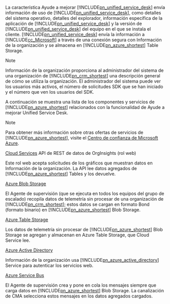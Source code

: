 La característica Ayude a mejorar [!INCLUDE[pn_unified_service_desk](pn-unified-service-desk.md)] envía información de uso de [!INCLUDE[pn_unified_service_desk](pn-unified-service-desk.md)], como detalles del sistema operativo, detalles del explorador, información específica de la aplicación de [!INCLUDE[pn_unified_service_desk](../includes/pn-unified-service-desk.md)] y la versión de [!INCLUDE[pn_unified_service_desk](pn-unified-service-desk.md)] del equipo en el que se instala el cliente. [!INCLUDE[pn_unified_service_desk](pn-unified-service-desk.md)] envía la información a [!INCLUDE[cc_Microsoft](cc-microsoft.md)] a través de una conexión segura con Información de la organización y se almacena en [!INCLUDE[pn_azure_shortest](pn-azure-shortest.md)] Table Storage.
  
> [!NOTE]
>  Información de la organización proporciona al administrador del sistema de una organización de [!INCLUDE[pn_crm_shortest](pn-crm-shortest.md)] una descripción general de cómo se utiliza la organización. El administrador del sistema puede ver los usuarios más activos, el número de solicitudes SDK que se han iniciado y el número que ven los usuarios del SDK.
  
 A continuación se muestra una lista de los componentes y servicios de [!INCLUDE[pn_azure_shortest](pn-azure-shortest.md)] relacionados con la funcionalidad de Ayude a mejorar Unified Service Desk.  
  
> [!NOTE]
>  Para obtener más información sobre otras ofertas de servicios de [!INCLUDE[pn_azure_shortest](pn-azure-shortest.md)], visite el [Centro de confianza de Microsoft Azure](https://azure.microsoft.com/en-us/support/trust-center/).  
  
 [Cloud Services](https://azure.microsoft.com/en-us/services/cloud-services/) API de REST de datos de OrgInsights (rol web)  
  
 Este rol web acepta solicitudes de los gráficos que muestran datos en Información de la organización. La API lee datos agregados de [!INCLUDE[pn_azure_shortest](pn-azure-shortest.md)] Tables y los devuelve.  
  
 [Azure Blob Storage](https://azure.microsoft.com/en-us/services/storage/blobs/)  
  
 El Agente de supervisión (que se ejecuta en todos los equipos del grupo de escalado) recopila datos de telemetría sin procesar de una organización de [!INCLUDE[pn_crm_shortest](pn-crm-shortest.md)]; estos datos se cargan en formato Bond (formato binario) en [!INCLUDE[pn_azure_shortest](pn-azure-shortest.md)] Blob Storage.  
  
 [Azure Table Storage](https://azure.microsoft.com/en-us/services/storage/tables/)  
  
 Los datos de telemetría sin procesar de [!INCLUDE[pn_azure_shortest](pn-azure-shortest.md)] Blob Storage se agregan y almacenan en Azure Table Storage, que Cloud Service lee.  
  
 [Azure Active Directory](https://azure.microsoft.com/en-us/services/active-directory/)  
  
 Información de la organización usa [!INCLUDE[pn_azure_active_directory](pn-azure-active-directory.md)] Service para autenticar los servicios web.  
  
 [Azure Service Bus](https://azure.microsoft.com/en-us/services/service-bus/)  
  
 El Agente de supervisión crea y pone en cola los mensajes siempre que carga datos en [!INCLUDE[pn_azure_shortest](pn-azure-shortest.md)] Blob Storage. La canalización de CMA selecciona estos mensajes en los datos agregados cargados.